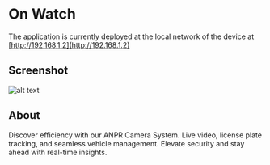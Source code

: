 # On Watch
The application is currently deployed at the local network of the device at [http://192.168.1.2](http://192.168.1.2)

## Screenshot

![alt text](https://github.com/pyTimK/bike-rack-lock/blob/main/public/images/screenshot.png)

## About
Discover efficiency with our ANPR Camera System. Live video, license plate tracking, and seamless vehicle management. Elevate security and stay ahead with real-time insights.




